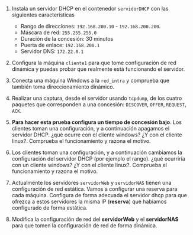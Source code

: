 1. Instala un servidor DHCP en el contenedor `servidorDHCP` con las siguientes características
	- Rango de direcciones: `192.168.200.10` - `192.168.200.200`.
	- Máscara de red: `255.255.255.0`
	- Duración de la concesión: 30 minutos
	- Puerta de enlace: `192.168.200.1`
	- Servidor DNS: `172.22.0.1`

2. Configura la máquina `cliente1` para que tome configuración de red dinámica y puedas probar que realmente está funcionando el servidor.

3. Conecta una máquina Windows a la `red_intra` y comprueba que también toma direccionamiento dinámico.

4. Realizar una captura, desde el servidor usando `tcpdump`, de los cuatro paquetes que corresponden a una concesión: `DISCOVER`, `OFFER`, `REQUEST`, `ACK`.

5. **Para hacer esta prueba configura un tiempo de concesión bajo**. Los clientes toman una configuración, y a continuación apagamos el  servidor DHCP. ¿qué ocurre con el cliente windows? ¿Y con el cliente  linux?. Comprueba el funcionamiento y razona el motivo.

6. Los clientes toman una configuración, y a continuación cambiamos  la configuración del servidor DHCP (por ejemplo el rango). ¿qué  ocurriría con un cliente windows? ¿Y con el cliente linux?. Comprueba el funcionamiento y razona el motivo.

7. Actualmente los servidores `servidorWeb` y `servidorNAS` tienen una configuración de red estática. Vamos a configurar una  reserva para cada máquina. Configura de forma adecuada el servidor dhcp  para que ofrezca a estos servidores la misma IP (**reserva**) que habíamos configurado de forma estática.

8. Modifica la configuración de red del **servidorWeb** y el **servidorNAS** para que tomen la configuración de red de forma dinámica.